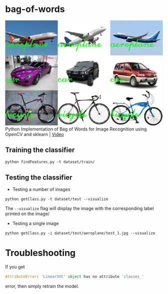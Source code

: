 # bag-of-words
![alt text](docs/images/bog.png)
Python Implementation of Bag of Words for Image Recognition using OpenCV and
sklearn | [Video](https://www.youtube.com/watch?v=Ba_4wOpbJJM)

## Training the classifier
```
python findFeatures.py -t dataset/train/
```

## Testing the classifier
* Testing a number of images
```
python getClass.py -t dataset/test --visualize
```
The `--visualize` flag will display the image with the corresponding label printed on the image/

* Testing a single image
```
python getClass.py -i dataset/test/aeroplane/test_1.jpg --visualize
```

# Troubleshooting

If you get 

```python
AttributeError: 'LinearSVC' object has no attribute 'classes_'
```

error, then simply retrain the model. 
